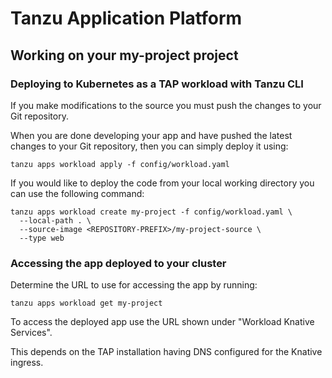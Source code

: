 # Tanzu Application Platform

## Working on your my-project project

### Deploying to Kubernetes as a TAP workload with Tanzu CLI

If you make modifications to the source you must push the changes to your Git repository.

When you are done developing your app and have pushed the latest changes to your Git repository, then you can simply deploy it using:

```
tanzu apps workload apply -f config/workload.yaml
```

If you would like to deploy the code from your local working directory you can use the following command:

```
tanzu apps workload create my-project -f config/workload.yaml \
  --local-path . \
  --source-image <REPOSITORY-PREFIX>/my-project-source \
  --type web
```

### Accessing the app deployed to your cluster

Determine the URL to use for accessing the app by running:

```
tanzu apps workload get my-project
```

To access the deployed app use the URL shown under "Workload Knative Services".

This depends on the TAP installation having DNS configured for the Knative ingress.
